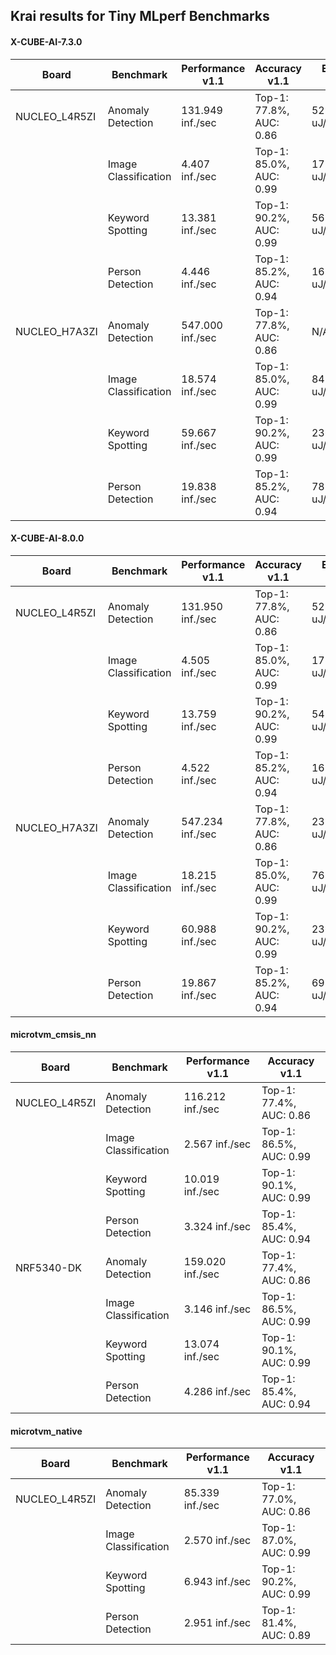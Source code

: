 

## Krai results for Tiny MLperf Benchmarks
#### X-CUBE-AI-7.3.0
| Board | Benchmark | Performance v1.1| Accuracy v1.1 | Energy v1.1 |
|-|-|-|-|-|
| NUCLEO_L4R5ZI | Anomaly Detection |131.949 inf./sec|Top-1: 77.8%, AUC: 0.86|  529.299 uJ/inf |
| | Image Classification | 4.407 inf./sec | Top-1: 85.0%, AUC: 0.99 | 17755.446 uJ/inf. | 
| | Keyword Spotting |13.381 inf./sec|Top-1: 90.2%, AUC: 0.99| 5627.485 uJ/inf |
| | Person Detection |4.446 inf./sec|Top-1: 85.2%, AUC: 0.94| 16536.336 uJ/inf
| NUCLEO_H7A3ZI| Anomaly Detection| 547.000 inf./sec |Top-1: 77.8%, AUC: 0.86 | N/A |
| | Image Classification |18.574 inf./sec|Top-1: 85.0%, AUC: 0.99 | 8471.102 uJ/inf |
| | Keyword Spotting | 59.667 inf./sec| Top-1: 90.2%, AUC: 0.99 | 2367.474 uJ/inf |
| | Person Detection | 19.838 inf./sec |Top-1: 85.2%, AUC: 0.94 | 7810.703 uJ/inf |

#### X-CUBE-AI-8.0.0
| Board | Benchmark | Performance v1.1| Accuracy v1.1 | Energy v1.1 |
|-|-|-|-|-|
| NUCLEO_L4R5ZI | Anomaly Detection |131.950 inf./sec|Top-1: 77.8%, AUC: 0.86|528.881 uJ/inf |
| | Image Classification | 4.505 inf./sec | Top-1: 85.0%, AUC: 0.99| 17315.114 uJ/inf |
| | Keyword Spotting |13.759 inf./sec|Top-1: 90.2%, AUC: 0.99|  5481.633 uJ/inf |
| | Person Detection | 4.522 inf./sec|Top-1: 85.2%, AUC: 0.94| 16573.080 uJ/inf |
| NUCLEO_H7A3ZI| Anomaly Detection| 547.234 inf./sec |Top-1: 77.8%, AUC: 0.86 |235.833 uJ/inf | 
| | Image Classification |18.215 inf./sec|Top-1: 85.0%, AUC: 0.99 |7615.350 uJ/inf |
| | Keyword Spotting | 60.988 inf./sec|Top-1: 90.2%, AUC: 0.99 | 2362.103 uJ/inf |
| | Person Detection | 19.867 inf./sec |Top-1: 85.2%, AUC: 0.94 | 6928.315 uJ/inf |

#### microtvm_cmsis_nn

| Board | Benchmark | Performance v1.1| Accuracy v1.1|
|-|-|-|-|
| NUCLEO_L4R5ZI | Anomaly Detection |116.212 inf./sec|Top-1: 77.4%, AUC: 0.86|
| | Image Classification |2.567 inf./sec|Top-1: 86.5%, AUC: 0.99|
| | Keyword Spotting |10.019 inf./sec|Top-1: 90.1%, AUC: 0.99|
| | Person Detection |3.324 inf./sec|Top-1: 85.4%, AUC: 0.94|
| NRF5340-DK | Anomaly Detection |159.020 inf./sec |Top-1: 77.4%, AUC: 0.86 | 
| | Image Classification |3.146 inf./sec|Top-1: 86.5%, AUC: 0.99|
| | Keyword Spotting |13.074 inf./sec|Top-1: 90.1%, AUC: 0.99|
| | Person Detection |4.286 inf./sec |Top-1: 85.4%, AUC: 0.94|

#### microtvm_native

| Board | Benchmark | Performance v1.1 | Accuracy v1.1 |
|-|-|-|-|
| NUCLEO_L4R5ZI | Anomaly Detection |85.339 inf./sec|Top-1: 77.0%, AUC: 0.86|
| | Image Classification |2.570 inf./sec| Top-1: 87.0%, AUC: 0.99|
| | Keyword Spotting |6.943 inf./sec|Top-1: 90.2%, AUC: 0.99|
| | Person Detection |2.951 inf./sec|Top-1: 81.4%, AUC: 0.89|